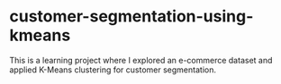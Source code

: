 # customer-segmentation-using-kmeans
This is a learning project where I explored an e-commerce dataset and applied K-Means clustering for customer segmentation.

